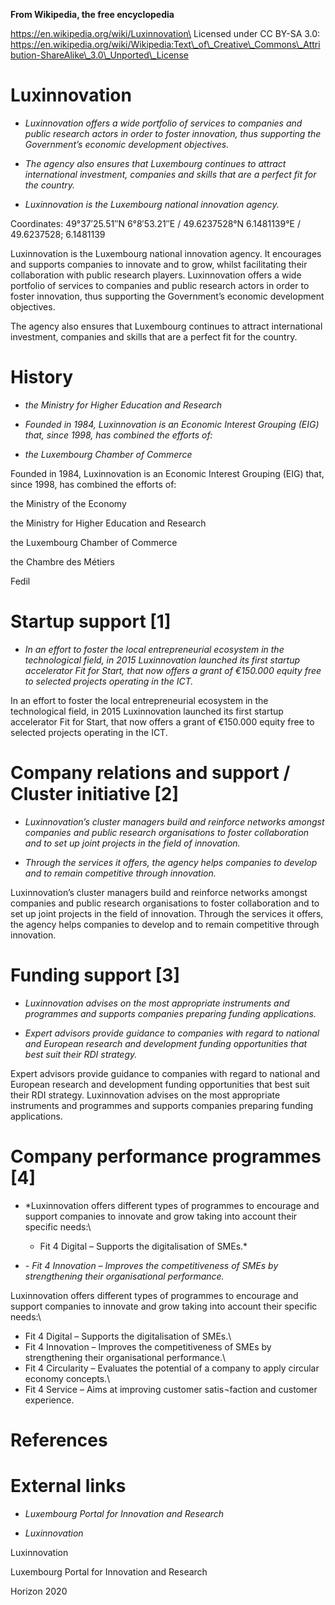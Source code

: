 **From Wikipedia, the free encyclopedia**

https://en.wikipedia.org/wiki/Luxinnovation\
Licensed under CC BY-SA 3.0:\
https://en.wikipedia.org/wiki/Wikipedia:Text\_of\_Creative\_Commons\_Attribution-ShareAlike\_3.0\_Unported\_License

Luxinnovation
=============

-   *Luxinnovation offers a wide portfolio of services to companies and
    public research actors in order to foster innovation, thus
    supporting the Government’s economic development objectives.*

-   *The agency also ensures that Luxembourg continues to attract
    international investment, companies and skills that are a perfect
    fit for the country.*

-   *Luxinnovation is the Luxembourg national innovation agency.*

Coordinates: 49°37′25.51″N 6°8′53.21″E﻿ / ﻿49.6237528°N 6.1481139°E﻿ /
49.6237528; 6.1481139

Luxinnovation is the Luxembourg national innovation agency. It
encourages and supports companies to innovate and to grow, whilst
facilitating their collaboration with public research players.
Luxinnovation offers a wide portfolio of services to companies and
public research actors in order to foster innovation, thus supporting
the Government’s economic development objectives.

The agency also ensures that Luxembourg continues to attract
international investment, companies and skills that are a perfect fit
for the country.

History
=======

-   *the Ministry for Higher Education and Research*

-   *Founded in 1984, Luxinnovation is an Economic Interest Grouping
    (EIG) that, since 1998, has combined the efforts of:*

-   *the Luxembourg Chamber of Commerce*

Founded in 1984, Luxinnovation is an Economic Interest Grouping (EIG)
that, since 1998, has combined the efforts of:

the Ministry of the Economy

the Ministry for Higher Education and Research

the Luxembourg Chamber of Commerce

the Chambre des Métiers

Fedil

Startup support \[1\]
=====================

-   *In an effort to foster the local entrepreneurial ecosystem in the
    technological field, in 2015 Luxinnovation launched its first
    startup accelerator Fit for Start, that now offers a grant of
    €150.000 equity free to selected projects operating in the ICT.*

In an effort to foster the local entrepreneurial ecosystem in the
technological field, in 2015 Luxinnovation launched its first startup
accelerator Fit for Start, that now offers a grant of €150.000 equity
free to selected projects operating in the ICT.

Company relations and support / Cluster initiative \[2\]
========================================================

-   *Luxinnovation’s cluster managers build and reinforce networks
    amongst companies and public research organisations to foster
    collaboration and to set up joint projects in the field of
    innovation.*

-   *Through the services it offers, the agency helps companies to
    develop and to remain competitive through innovation.*

Luxinnovation’s cluster managers build and reinforce networks amongst
companies and public research organisations to foster collaboration and
to set up joint projects in the field of innovation. Through the
services it offers, the agency helps companies to develop and to remain
competitive through innovation.

Funding support \[3\]
=====================

-   *Luxinnovation advises on the most appropriate instruments and
    programmes and supports companies preparing funding applications.*

-   *Expert advisors provide guidance to companies with regard to
    national and European research and development funding opportunities
    that best suit their RDI strategy.*

Expert advisors provide guidance to companies with regard to national
and European research and development funding opportunities that best
suit their RDI strategy. Luxinnovation advises on the most appropriate
instruments and programmes and supports companies preparing funding
applications.

Company performance programmes \[4\]
====================================

-   *Luxinnovation offers different types of programmes to encourage and
    support companies to innovate and grow taking into account their
    specific needs:\
    - Fit 4 Digital – Supports the digitalisation of SMEs.*

-   *- Fit 4 Innovation – Improves the competitiveness of SMEs by
    strengthening their organisational performance.*

Luxinnovation offers different types of programmes to encourage and
support companies to innovate and grow taking into account their
specific needs:\
- Fit 4 Digital – Supports the digitalisation of SMEs.\
- Fit 4 Innovation – Improves the competitiveness of SMEs by
strengthening their organisational performance.\
- Fit 4 Circularity – Evaluates the potential of a company to apply
circular economy concepts.\
- Fit 4 Service – Aims at improving customer satis¬faction and customer
experience.

References
==========

External links
==============

-   *Luxembourg Portal for Innovation and Research*

-   *Luxinnovation*

Luxinnovation

Luxembourg Portal for Innovation and Research

Horizon 2020
